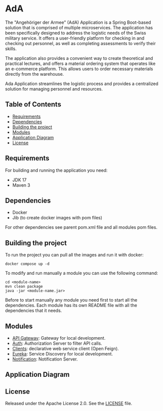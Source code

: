 # AdA

The "Angehöriger der Armee" (AdA) Application is a Spring Boot-based solution that is comprised of multiple microservices. 
The application has been specifically designed to address the logistic needs of the Swiss military service. 
It offers a user-friendly platform for checking in and checking out personnel, as well as completing assessments 
to verify their skills. 

The application also provides a convenient way to create theoretical and practical lectures, and offers a material 
ordering system that operates like an e-commerce platform. This allows users to order necessary materials directly 
from the warehouse. 

Ada Application streamlines the logistic process and provides a centralized solution for 
managing personnel and resources.


## Table of Contents

- [Requirements](#requirements)
- [Dependencies](#dependencies)
- [Building the project](#building-the-project)
- [Modules](#modules)
- [Application Diagram](#application-diagram)
- [License](#license)



## Requirements

For building and running the application you need:

- JDK 17
- Maven 3


## Dependencies

- Docker
- Jib (to create docker images with pom files)

For other dependencies see parent pom.xml file and all modules pom files.

## Building the project

To run the project you can pull all the images and run it with docker:

```shell
docker compose up -d
```

To modify and run manually a module you can use the following command:

```shell
cd <module-name>
mvn clean package
java -jar <module-name.jar>
```

Before to start manually any module you need first to start all the dependencies. Each module
has its own README file with all the dependencies that it needs.


## Modules

- [API Gateway](apigw): Gateway for local development.
- [Auth](auth): Authorization Server to filter API calls.
- [Clients](clients): declarative web service client (Open Feign).
- [Eureka](eureka-server): Service Discovery for local development.
- [Notification](notification): Notification Server.


## Application Diagram

[//]: # ( TODO Create Diagram)

## License

Released under the Apache License 2.0. See the [LICENSE](LICENSE) file.

